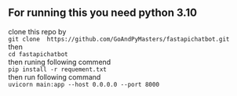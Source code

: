 ## For running this you need  python 3.10<br>

clone this repo by <br>
```git clone  https://github.com/GoAndPyMasters/fastapichatbot.git```</br>
then <br>```cd fastapichatbot```<br>
then runing following commend <br>
```pip install -r requement.txt``` <br>
then run following command <br>
```uvicorn main:app --host 0.0.0.0 --port 8000```

